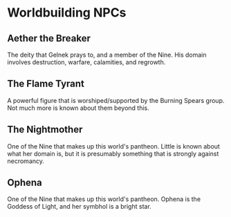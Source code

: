 # Worldbuilding NPCs

## Aether the Breaker 

The deity that Gelnek prays to, and a member of the Nine. His domain involves destruction, warfare, calamities, and regrowth.

## The Flame Tyrant 

A powerful figure that is worshiped/supported by the Burning Spears group. Not much more is known about them beyond this.

## The Nightmother 

One of the Nine that makes up this world's pantheon. Little is known about what her domain is, but it is presumably something that is strongly against necromancy.

## Ophena 

One of the Nine that makes up this world's pantheon. Ophena is the Goddess of Light, and her symbhol is a bright star.